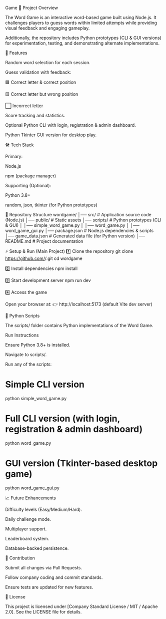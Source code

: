 Game
📖 Project Overview

The Word Game is an interactive word-based game built using Node.js.
It challenges players to guess words within limited attempts while providing visual feedback and engaging gameplay.

Additionally, the repository includes Python prototypes (CLI & GUI versions) for experimentation, testing, and demonstrating alternate implementations.

🚀 Features

Random word selection for each session.

Guess validation with feedback:

🟩 Correct letter & correct position

🟨 Correct letter but wrong position

⬜ Incorrect letter

Score tracking and statistics.

Optional Python CLI with login, registration & admin dashboard.

Python Tkinter GUI version for desktop play.

🛠️ Tech Stack

Primary:

Node.js

npm (package manager)

Supporting (Optional):

Python 3.8+

random, json, tkinter (for Python prototypes)

📂 Repository Structure
wordgame/
│── src/                  # Application source code (Node.js)
│── public/               # Static assets
│── scripts/              # Python prototypes (CLI & GUI)
│   │── simple_word_game.py
│   │── word_game.py
│   │── word_game_gui.py
│── package.json          # Node.js dependencies & scripts
│── game_data.json        # Generated data file (for Python version)
│── README.md             # Project documentation

⚡ Setup & Run (Main Project)
1️⃣ Clone the repository
git clone https://github.com/<organization>/<repository>.git
cd wordgame

2️⃣ Install dependencies
npm install

3️⃣ Start development server
npm run dev

4️⃣ Access the game

Open your browser at:
👉 http://localhost:5173
 (default Vite dev server)

🐍 Python Scripts 

The scripts/ folder contains Python implementations of the Word Game.

Run Instructions

Ensure Python 3.8+ is installed.

Navigate to scripts/.

Run any of the scripts:

# Simple CLI version
python simple_word_game.py

# Full CLI version (with login, registration & admin dashboard)
python word_game.py

# GUI version (Tkinter-based desktop game)
python word_game_gui.py

📈 Future Enhancements

Difficulty levels (Easy/Medium/Hard).

Daily challenge mode.

Multiplayer support.

Leaderboard system.

Database-backed persistence.

🤝 Contribution

Submit all changes via Pull Requests.

Follow company coding and commit standards.

Ensure tests are updated for new features.

📜 License

This project is licensed under [Company Standard License / MIT / Apache 2.0].
See the LICENSE file for details.
